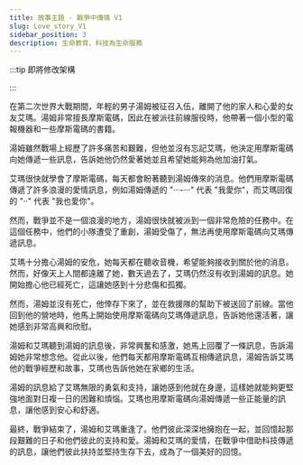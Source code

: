 ```yaml
---
title: 故事主題 - 戰爭中傳情 V1
slug: Love_story_V1
sidebar_position: 3
description: 生命教育、科技為生命服務
---
```


:::tip 即將修改架構

:::

在第二次世界大戰期間，年輕的男子湯姆被征召入伍，離開了他的家人和心愛的女友艾瑪。湯姆非常擅長摩斯電碼，因此在被派往前線服役時，他帶著一個小型的電報機器和一些摩斯電碼的書籍。

湯姆雖然戰場上經歷了許多痛苦和艱難，但他並沒有忘記艾瑪，他決定用摩斯電碼向她傳遞一些訊息，告訴她他仍然愛著她並且希望她能夠為他加油打氣。

艾瑪很快就學會了摩斯電碼，每天都會盼著聽到湯姆傳來的消息。他們用摩斯電碼傳遞了許多浪漫的愛情訊息，例如湯姆傳遞的 "···-···" 代表 "我愛你"，而艾瑪回復的 "··" 代表 "我也愛你"。

然而，戰爭並不是一個浪漫的地方，湯姆很快就被派到一個非常危險的任務中。在這個任務中，他們的小隊遭受了重創，湯姆受傷了，無法再使用摩斯電碼向艾瑪傳遞訊息。

艾瑪十分擔心湯姆的安危，她每天都在聽收音機，希望能夠接收到關於他的消息。然而，好像天上人間都遠離了她，數天過去了，艾瑪仍然沒有收到湯姆的訊息。她開始擔心他已經死亡，這讓她感到十分悲傷和孤獨。

然而，湯姆並沒有死亡，他倖存下來了，並在救援隊的幫助下被送回了前線。當他回到他的營地時，他馬上開始使用摩斯電碼向艾瑪傳遞訊息，告訴她他還活著，讓她感到非常高興和欣慰。

湯姆和艾瑪聽到湯姆的訊息後，非常興奮和感激，她馬上回覆了一條訊息，告訴湯姆她非常想念他。從此以後，他們每天都用摩斯電碼互相傳遞訊息，湯姆告訴艾瑪他的戰爭經歷和故事，艾瑪也告訴他她在家鄉的生活。

湯姆的訊息給了艾瑪無限的勇氣和支持，讓她感到他就在身邊，這樣她就能夠更堅強地面對日複一日的困難和煩惱。艾瑪也用摩斯電碼向湯姆傳遞一些正能量的訊息，讓他感到安心和舒適。

最終，戰爭結束了，湯姆和艾瑪重逢了。他們彼此深深地擁抱在一起，並回憶起那段艱難的日子和他們彼此的支持和愛。湯姆和艾瑪的愛情，在戰爭中借助科技傳遞的訊息，讓他們彼此扶持並堅持生存下去，成為了一個美好的回憶。